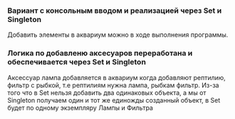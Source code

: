 ### Вариант с консольным вводом и реализацией через Set и Singleton
Добавить элементы в аквариум можно в ходе выполнения программы.
### Логика по добавленю аксесуаров переработана и обеспечивается через Set и Singleton
Аксессуар лампа добавляется в аквариум когда добавляют рептилию, фильтр с рыбкой, т.е рептилиям нужна лампа, рыбкам фильтр.
Из-за того что в Set нельзя добавить два одинаковых объекта, а мы от Singleton получаем один и тот же единожды созданный объект, в Set будет по одному экземпляру Лампы и Фильтра

